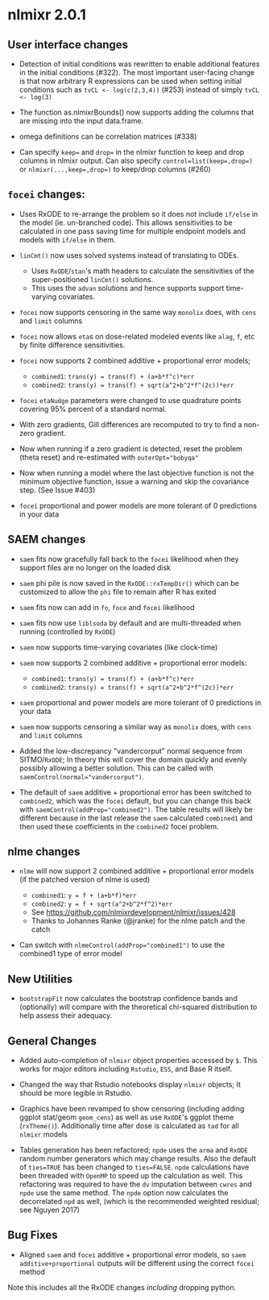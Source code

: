 # nlmixr 2.0.1

## User interface changes
 - Detection of initial conditions was rewritten to enable additional features
   in the initial conditions (#322). The most important user-facing change is
   that now arbitrary R expressions can be used when setting initial conditions
   such as `tvCL <- log(c(2,3,4))` (#253) instead of simply `tvCL <- log(3)`

 - The function as.nlmixrBounds() now supports adding the columns that are
   missing into the input data.frame.

 - omega definitions can be correlation matrices (#338)

 - Can specify `keep=` and `drop=` in the nlmixr function to keep and
   drop columns in nlmixr output.  Can also specify
   `control=list(keep=,drop=)` or `nlmixr(...,keep=,drop=)` to
   keep/drop columns (#260)

## `focei` changes:
 - Uses RxODE to re-arrange the problem so it does not include
   `if/else` in the model (ie. un-branched code). This allows
   sensitivities to be calculated in one pass saving time for multiple
   endpoint models and models with `if/else` in them.

- `linCmt()` now uses solved systems instead of translating to ODEs.
  - Uses `RxODE`/`stan`'s math headers to calculate the sensitivities
    of the super-positioned `linCmt()` solutions.
  - This uses the `advan` solutions and hence supports
    support time-varying covariates.

- `focei` now supports censoring in the same way `monolix` does, with
  `cens` and `limit` columns

- `focei` now allows `eta`s on dose-related modeled events like
  `alag`, `f`, etc by finite difference sensitivities.

- `focei` now supports 2 combined additive + proportional error
  models;
  - `combined1`: `trans(y) = trans(f) + (a+b*f^c)*err`
  - `combined2`: `trans(y) = trans(f) + sqrt(a^2+b^2*f^(2c))*err`

- `focei` `etaNudge` parameters were changed to use quadrature points
  covering 95% percent of a standard normal.

- With zero gradients, Gill differences are recomputed to try to find
  a non-zero gradient.

- Now when running if a zero gradient is detected, reset the problem
  (theta reset) and re-estimated with `outerOpt="bobyqa"`

- Now when running a model where the last objective function is not
  the minimum objective function, issue a warning and skip the
  covariance step. (See Issue #403)

- `focei` proportional and power models are more tolerant of 0
  predictions in your data


## SAEM changes

 - `saem` fits now gracefully fall back to the `focei` likelihood when
   they support files are no longer on the loaded disk

 - `saem` phi pile is now saved in the `RxODE::rxTempDir()` which can
   be customized to allow the `phi` file to remain after R has exited

 - `saem` fits now can add in `fo`, `foce` and `focei` likelihood

 - `saem` fits now use `liblsoda` by default and are multi-threaded when
   running (controlled by `RxODE`)

 - `saem` now supports time-varying covariates (like clock-time)

 - `saem` now supports 2 combined additive + proportional error models:
    - `combined1`: `trans(y) = trans(f) + (a+b*f^c)*err`
	- `combined2`: `trans(y) = trans(f) + sqrt(a^2+b^2*f^(2c))*err`

 - `saem` proportional and power models are more tolerant of 0
    predictions in your data

 - `saem` now supports censoring a similar way as `monolix` does, with
  `cens` and `limit` columns

 - Added the low-discrepancy "vandercorput" normal sequence from
   SITMO/`RxODE`; In theory this will cover the domain quickly and evenly
   possibly allowing a better solution.  This can be called with
   `saemControl(normal="vandercorput")`.

 - The default of `saem` additive + proportional error has been
   switched to `combined2`, which was the `focei` default, but you can
   change this back with `saemControl(addProp="combined2")`.  The
   table results will likely be different because in the last release
   the `saem` calculated `combined1` and then used these coefficients
   in the `combined2` focei problem.

## nlme changes

- `nlme` will now support 2 combined additive + proportional error models (if the patched version of nlme is used)
    - `combined1`: `y = f + (a+b*f)*err`
	- `combined2`: `y = f + sqrt(a^2+b^2*f^2)*err`
	- See https://github.com/nlmixrdevelopment/nlmixr/issues/428
	- Thanks to Johannes Ranke (@jranke) for the nlme patch and the catch

- Can switch with `nlmeControl(addProp="combined1")` to use the combined1 type of error model

## New Utilities

 - `bootstrapFit` now calculates the bootstrap confidence bands and
   (optionally) will compare with the theoretical chi-squared
   distribution to help assess their adequacy.

## General Changes

 - Added auto-completion of `nlmixr` object properties accessed by
   `$`. This works for major editors including `Rstudio`, `ESS`, and
   Base R itself.

 - Changed the way that Rstudio notebooks display `nlmixr` objects; It
   should be more legible in Rstudio.

 - Graphics have been revamped to show censoring (including adding
   ggplot stat/geom `geom_cens`) as well as use `RxODE`'s ggplot theme
   (`rxTheme()`).  Additionally time after dose is calculated as `tad`
   for all `nlmixr` models

 - Tables generation has been refactored; `npde` uses the `arma` and
   `RxODE` random number generators which may change results.  Also
   the default of `ties=TRUE` has been changed to `ties=FALSE`.
   `npde` calculations have been threaded with `OpenMP` to speed up
   the calculation as well.  This refactoring was required to have the
   `dv` imputation between `cwres` and `npde` use the same method.
   The `npde` option now calculates the decorrelated `npd` as well, (which is
   the recommended weighted residual; see Nguyen 2017)

## Bug Fixes

 - Aligned `saem` and `focei` additive + proportional error models, so
   `saem` `additive+proportional` outputs will be different using the
   correct `focei` method

Note this includes all the RxODE changes *including* dropping python.
